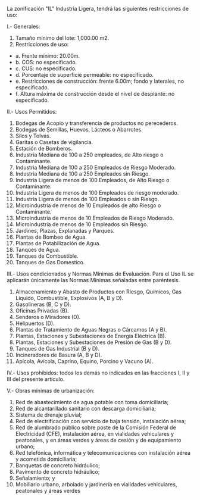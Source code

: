 
La zonificación "IL" Industria Ligera, tendrá las siguientes restricciones de uso:

I.- Generales:

1. Tamaño mínimo del lote: 1,000.00 m2.
2. Restricciones de uso:

* a. Frente mínimo: 20.00m.
* b. COS: no especificado.
* c. CUS: no especificado.
* d. Porcentaje de superficie permeable: no especificado.
* e. Restricciones de construcción: frente 6.00m; fondo y laterales, no especificado.
* f. Altura máxima de construcción desde el nivel de desplante: no especificado.

II.- Usos Permitidos:

1. Bodegas de Acopio y transferencia de productos no perecederos.
2. Bodegas de Semillas, Huevos, Lácteos o Abarrotes.
3. Silos y Tolvas.
4. Garitas o Casetas de vigilancia.
5. Estación de Bomberos.
6. Industria Mediana de 100 a 250 empleados, de Alto riesgo o Contaminante.
7. Industria Mediana de 100 a 250 Empleados de Riesgo Moderado.
8. Industria Mediana de 100 a 250 Empleados sin Riesgo.
9. Industria Ligera de menos de 100 Empleados, de Alto Riesgo o Contaminante.
10. Industria Ligera de menos de 100 Empleados de riesgo moderado.
11. Industria Ligera de menos de 100 Empleados o sin Riesgo.
12. Microindustria de menos de 10 Empleados de alto Riesgo o Contaminante.
13. Microindustria de menos de 10 Empleados de Riesgo Moderado.
14. Microindustria de menos de 10 Empleados sin Riesgo.
15. Jardines, Plazas, Explanadas y Parques.
16. Plantas de Bombeo de Agua.
17. Plantas de Potabilización de Agua.
18. Tanques de Agua.
19. Tanques de Combustible.
20. Tanques de Gas Domestico.

III.- Usos condicionados y Normas Mínimas de Evaluación. Para el Uso IL se aplicarán únicamente las Normas Mínimas señaladas entre paréntesis.

1. Almacenamiento y Abasto de Productos con Riesgo, Químicos, Gas Líquido, Combustible, Explosivos (A, B y D).
2. Gasolineras (B, C y D).
3. Oficinas Privadas (B).
4. Senderos o Miradores (D).
5. Helipuertos (D).
6. Plantas de Tratamiento de Aguas Negras o Cárcamos (A y B).
7. Plantas, Estaciones y Subestaciones de Energía Eléctrica (B).
8. Plantas, Estaciones y Subestaciones de Presión de Gas (B y D).
9. Tanques de Gas Industrial (B y D).
10. Incineradores de Basura (A, B y D).
11. Apícola, Avícola, Caprino, Equino, Porcino y Vacuno (A).

IV.- Usos prohibidos: todos los demás no indicados en las fracciones I, II y III del presente artículo.

V.- Obras mínimas de urbanización:

1. Red de abastecimiento de agua potable con toma domiciliaria;
2. Red de alcantarillado sanitario con descarga domiciliaria;
3. Sistema de drenaje pluvial;
4. Red de electrificación con servicio de baja tensión, instalación aérea;
5. Red de alumbrado público sobre poste de la Comisión Federal de Electricidad (CFE), instalación aérea, en vialidades vehiculares y peatonales, y en áreas verdes y áreas de cesión y de equipamiento urbano;
6. Red telefónica, informática y telecomunicaciones con instalación aérea y acometida domiciliaria;
7. Banquetas de concreto hidráulico;
8. Pavimento de concreto hidráulico;
9. Señalamiento; y
10. Mobiliario urbano, arbolado y jardinería en vialidades vehiculares, peatonales y áreas verdes

